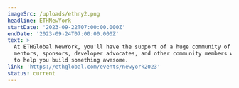 ```yaml
---
imageSrc: /uploads/ethny2.png
headline: ETHNewYork
startDate: '2023-09-22T07:00:00.000Z'
endDate: '2023-09-24T07:00:00.000Z'
text: >
  At ETHGlobal NewYork, you'll have the support of a huge community of experts,
  mentors, sponsors, developer advocates, and other community members who want
  to help you build something awesome.
link: 'https://ethglobal.com/events/newyork2023'
status: current
---
```

